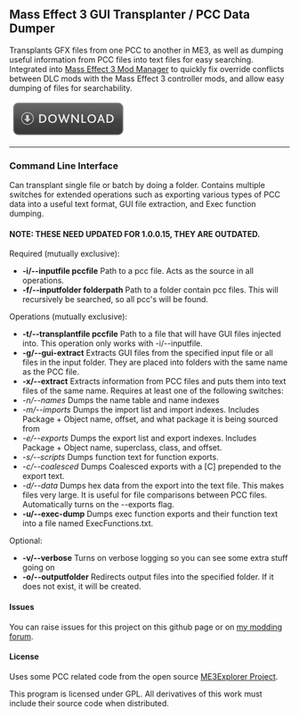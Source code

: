 ## Mass Effect 3 GUI Transplanter / PCC Data Dumper
Transplants GFX files from one PCC to another in ME3, as well as dumping useful information from PCC files into text files for easy searching. Integrated into [Mass Effect 3 Mod Manager](http://github.com/mgamerz/me3modmanager) to quickly fix override conflicts between DLC mods with the Mass Effect 3 controller mods, and allow easy dumping of files for searchability.

[![Download Latest Build](https://github.com/Mgamerz/ME3-GUI-Transplanter/raw/static/download-button.png)](https://github.com/Mgamerz/ME3-GUI-Transplanter/releases/latest)

---
### Command Line Interface
Can transplant single file or batch by doing a folder. Contains multiple switches for extended operations such as exporting various types of PCC data into a useful text format, GUI file extraction, and Exec function dumping.

#### NOTE: THESE NEED UPDATED FOR 1.0.0.15, THEY ARE OUTDATED.

Required (mutually exclusive):
 * **-i/--inputfile pccfile** Path to a pcc file. Acts as the source in all operations.
 * **-f/--inputfolder folderpath** Path to a folder contain pcc files. This will recursively be searched, so all pcc's will be found.

Operations (mutually exclusive):
 * **-t/--transplantfile pccfile** Path to a file that will have GUI files injected into. This operation only works with -i/--inputfile.
 * **-g/--gui-extract** Extracts GUI files from the specified input file or all files in the input folder. They are placed into folders with the same name as the PCC file.
 * **-x/--extract** Extracts information from PCC files and puts them into text files of the same name. Requires at least one of the following switches:
  * _-n/--names_ Dumps the name table and name indexes
  * _-m/--imports_ Dumps the import list and import indexes. Includes Package + Object name, offset, and what package it is being sourced from
  * _-e/--exports_ Dumps the export list and export indexes. Includes Package + Object name, superclass, class, and offset.
  * _-s/--scripts_ Dumps function text for function exports. 
  * _-c/--coalesced_ Dumps Coalesced exports with a [C] prepended to the export text.
  * _-d/--data_ Dumps hex data from the export into the text file. This makes files very large. It is useful for file comparisons between PCC files. Automatically turns on the --exports flag.
 * **-u/--exec-dump** Dumps exec function exports and their function text into a file named ExecFunctions.txt.

Optional:
* **-v/--verbose** Turns on verbose logging so you can see some extra stuff going on
* **-o/--outputfolder** Redirects output files into the specified folder. If it does not exist, it will be created.


#### Issues
You can raise issues for this project on this github page or on [my modding forum](http://me3tweaks.com/forums).

#### License
Uses some PCC related code from the open source [ME3Explorer Project](http://github.com/me3explorer/me3explorer).

This program is licensed under GPL. All derivatives of this work must include their source code when distributed.
